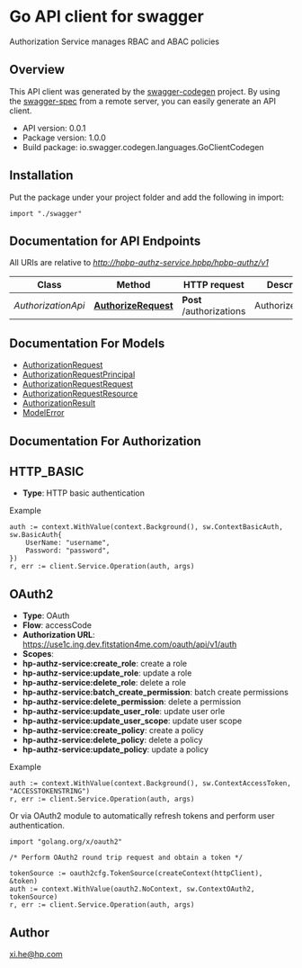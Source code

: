 # Go API client for swagger

Authorization Service manages RBAC and ABAC policies

## Overview
This API client was generated by the [swagger-codegen](https://github.com/swagger-api/swagger-codegen) project.  By using the [swagger-spec](https://github.com/swagger-api/swagger-spec) from a remote server, you can easily generate an API client.

- API version: 0.0.1
- Package version: 1.0.0
- Build package: io.swagger.codegen.languages.GoClientCodegen

## Installation
Put the package under your project folder and add the following in import:
```golang
import "./swagger"
```

## Documentation for API Endpoints

All URIs are relative to *http://hpbp-authz-service.hpbp/hpbp-authz/v1*

Class | Method | HTTP request | Description
------------ | ------------- | ------------- | -------------
*AuthorizationApi* | [**AuthorizeRequest**](docs/AuthorizationApi.md#authorizerequest) | **Post** /authorizations | AuthorizeRequest


## Documentation For Models

 - [AuthorizationRequest](docs/AuthorizationRequest.md)
 - [AuthorizationRequestPrincipal](docs/AuthorizationRequestPrincipal.md)
 - [AuthorizationRequestRequest](docs/AuthorizationRequestRequest.md)
 - [AuthorizationRequestResource](docs/AuthorizationRequestResource.md)
 - [AuthorizationResult](docs/AuthorizationResult.md)
 - [ModelError](docs/ModelError.md)


## Documentation For Authorization

## HTTP_BASIC
- **Type**: HTTP basic authentication

Example
```golang
auth := context.WithValue(context.Background(), sw.ContextBasicAuth, sw.BasicAuth{
	UserName: "username",
	Password: "password",
})
r, err := client.Service.Operation(auth, args)
```
## OAuth2
- **Type**: OAuth
- **Flow**: accessCode
- **Authorization URL**: https://use1c.ing.dev.fitstation4me.com/oauth/api/v1/auth
- **Scopes**: 
 - **hp-authz-service:create_role**: create a role
 - **hp-authz-service:update_role**: update a role
 - **hp-authz-service:delete_role**: delete a role
 - **hp-authz-service:batch_create_permission**: batch create permissions
 - **hp-authz-service:delete_permission**: delete a permission
 - **hp-authz-service:update_user_role**: update user orle
 - **hp-authz-service:update_user_scope**: update user scope
 - **hp-authz-service:create_policy**: create a policy
 - **hp-authz-service:delete_policy**: delete a policy
 - **hp-authz-service:update_policy**: update a policy

Example
```golang
auth := context.WithValue(context.Background(), sw.ContextAccessToken, "ACCESSTOKENSTRING")
r, err := client.Service.Operation(auth, args)
```

Or via OAuth2 module to automatically refresh tokens and perform user authentication.
```golang
import "golang.org/x/oauth2"

/* Perform OAuth2 round trip request and obtain a token */

tokenSource := oauth2cfg.TokenSource(createContext(httpClient), &token)
auth := context.WithValue(oauth2.NoContext, sw.ContextOAuth2, tokenSource)
r, err := client.Service.Operation(auth, args)
```

## Author

xi.he@hp.com


